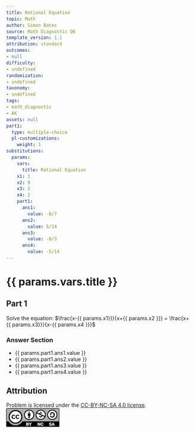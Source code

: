 ```yaml
---
title: Rational Equation
topic: Math
author: Simon Bates
source: Math Diagnostic Q6
template_version: 1.1
attribution: standard
outcomes:
- null
difficulty:
- undefined
randomization:
- undefined
taxonomy:
- undefined
tags:
- math_diagnostic
- AK
assets: null
part1:
  type: multiple-choice
  pl-customizations:
    weight: 1
substitutions:
  params:
    vars:
      title: Rational Equation
    x1: 1
    x2: 9
    x3: 2
    x4: 2
    part1:
      ans1:
        value: -8/7
      ans2:
        value: 5/14
      ans3:
        value: -8/3
      ans4:
        value: -5/14
---
```

# {{ params.vars.title }}

## Part 1

Solve the equation: $\frac{x-{{ params.x1}}}{x+{{ params.x2 }}} = \frac{x+{{ params.x3}}}{x-{{ params.x4 }}}$

### Answer Section

- {{ params.part1.ans1.value }}
- {{ params.part1.ans2.value }}
- {{ params.part1.ans3.value }}
- {{ params.part1.ans4.value }}

## Attribution

Problem is licensed under the [CC-BY-NC-SA 4.0 license](https://creativecommons.org/licenses/by-nc-sa/4.0/).<br> ![The Creative Commons 4.0 license requiring attribution-BY, non-commercial-NC, and share-alike-SA license.](https://raw.githubusercontent.com/firasm/bits/master/by-nc-sa.png)